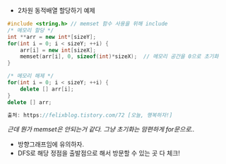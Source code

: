 + 2차원 동적배열 할당하기 예제

```c++
#include <string.h> // memset 함수 사용을 위해 include
/* 메모리 할당 */
int **arr = new int*[sizeY];
for(int i = 0; i < sizeY; ++i) {
    arr[i] = new int[sizeX];
    memset(arr[i], 0, sizeof(int)*sizeX);  // 메모리 공간을 0으로 초기화
} 

/* 메모리 해제 */ 
for(int i = 0; i < sizeY; ++i) {
    delete [] arr[i];
} 
delete [] arr;

출처: https://felixblog.tistory.com/72 [오늘, 행복하자!]
```



_근데 뭔가 memset은 안되는거 같다. 그냥 초기화는 맘편하게 for문으로.._



+ 방향그래프임에 유의하자.
+ DFS로 해당 정점을 출발점으로 해서 방문할 수 있는 곳 다 체크!
